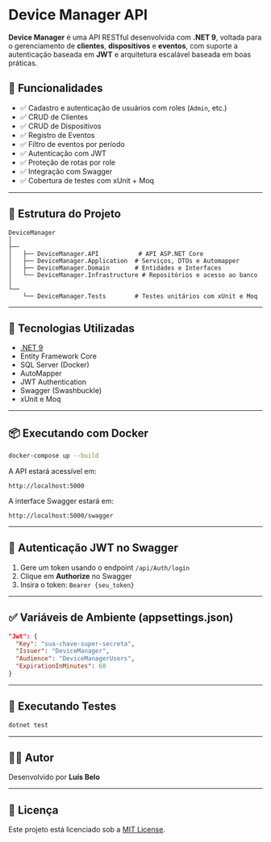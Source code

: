 # Device Manager API

**Device Manager** é uma API RESTful desenvolvida com **.NET 9**, voltada para o gerenciamento de **clientes**, **dispositivos** e **eventos**, com suporte a autenticação baseada em **JWT** e arquitetura escalável baseada em boas práticas.

## 🚀 Funcionalidades

- ✅ Cadastro e autenticação de usuários com roles (`Admin`, etc.)
- ✅ CRUD de Clientes
- ✅ CRUD de Dispositivos
- ✅ Registro de Eventos
- ✅ Filtro de eventos por período
- ✅ Autenticação com JWT
- ✅ Proteção de rotas por role
- ✅ Integração com Swagger
- ✅ Cobertura de testes com xUnit + Moq

---

## 🧱 Estrutura do Projeto

```
DeviceManager
│
├──
│   ├── DeviceManager.API           # API ASP.NET Core
│   ├── DeviceManager.Application  # Serviços, DTOs e Automapper
│   ├── DeviceManager.Domain       # Entidades e Interfaces
│   └── DeviceManager.Infrastructure # Repositórios e acesso ao banco
│
└── 
    └── DeviceManager.Tests        # Testes unitários com xUnit e Moq
```

---

## 🔧 Tecnologias Utilizadas

- [.NET 9](https://dotnet.microsoft.com/)
- Entity Framework Core
- SQL Server (Docker)
- AutoMapper
- JWT Authentication
- Swagger (Swashbuckle)
- xUnit e Moq

---

## 📦 Executando com Docker

```bash
docker-compose up --build
```

A API estará acessível em:

```
http://localhost:5000
```

A interface Swagger estará em:

```
http://localhost:5000/swagger
```

---

## 🔐 Autenticação JWT no Swagger

1. Gere um token usando o endpoint `/api/Auth/login`
2. Clique em **Authorize** no Swagger
3. Insira o token: `Bearer {seu_token}`

---

## ✅ Variáveis de Ambiente (appsettings.json)

```json
"Jwt": {
  "Key": "sua-chave-super-secreta",
  "Issuer": "DeviceManager",
  "Audience": "DeviceManagerUsers",
  "ExpirationInMinutes": 60
}
```

---

## 🧪 Executando Testes

```bash
dotnet test
```

---

## 👨‍💻 Autor

Desenvolvido por **Luís Belo**

---

## 📝 Licença

Este projeto está licenciado sob a [MIT License](LICENSE).